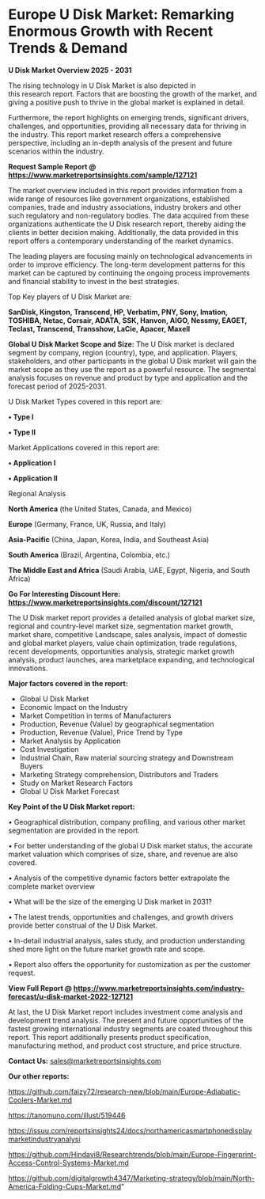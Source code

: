 # Europe U Disk Market: Remarking Enormous Growth with Recent Trends & Demand

<Strong> U Disk Market Overview 2025 - 2031</strong>

The rising technology in U Disk Market is also depicted in this research report. Factors that are boosting the growth of the market, and giving a positive push to thrive in the global market is explained in detail.

Furthermore, the report highlights on emerging trends, significant drivers, challenges, and opportunities, providing all necessary data for thriving in the industry. This report market research offers a comprehensive perspective, including an in-depth analysis of the present and future scenarios within the industry.

<strong>Request Sample Report @ <a href=https://www.marketreportsinsights.com/sample/127121>https://www.marketreportsinsights.com/sample/127121</a></strong>

The market overview included in this report provides information from a wide range of resources like government organizations, established companies, trade and industry associations, industry brokers and other such regulatory and non-regulatory bodies. The data acquired from these organizations authenticate the U Disk research report, thereby aiding the clients in better decision making. Additionally, the data provided in this report offers a contemporary understanding of the market dynamics.

The leading players are focusing mainly on technological advancements in order to improve efficiency. The long-term development patterns for this market can be captured by continuing the ongoing process improvements and financial stability to invest in the best strategies.

Top Key players of U Disk Market are:

<strong>SanDisk, Kingston, Transcend, HP, Verbatim, PNY, Sony, Imation, TOSHIBA, Netac, Corsair, ADATA, SSK, Hanvon, AIGO, Nessmy, EAGET, Teclast, Transcend, Transshow, LaCie, Apacer, Maxell</strong>

<strong><b>Global U Disk Market Scope and Size:</b></strong>
The U Disk market is declared segment by company, region (country), type, and application. Players, stakeholders, and other participants in the global U Disk market will gain the market scope as they use the report as a powerful resource. The segmental analysis focuses on revenue and product by type and application and the forecast period of 2025-2031.

U Disk Market Types covered in this report are:

<strong>• Type I

• Type II</strong>

Market Applications covered in this report are:

<strong>• Application I

• Application II</strong> 

Regional Analysis

<strong>North America</strong> (the United States, Canada, and Mexico)

<strong>Europe</strong> (Germany, France, UK, Russia, and Italy)

<strong>Asia-Pacific</strong> (China, Japan, Korea, India, and Southeast Asia)

<strong>South America</strong> (Brazil, Argentina, Colombia, etc.)

<strong>The Middle East and Africa</strong> (Saudi Arabia, UAE, Egypt, Nigeria, and South Africa)

<strong>Go For Interesting Discount Here: <a href=https://www.marketreportsinsights.com/discount/127121>https://www.marketreportsinsights.com/discount/127121</a></strong>

The U Disk market report provides a detailed analysis of global market size, regional and country-level market size, segmentation market growth, market share, competitive Landscape, sales analysis, impact of domestic and global market players, value chain optimization, trade regulations, recent developments, opportunities analysis, strategic market growth analysis, product launches, area marketplace expanding, and technological innovations.

<strong><b>Major factors covered in the report:</b></strong>
<ul>
  <li>Global U Disk Market </li>
  <li>Economic Impact on the Industry</li>
  <li>Market Competition in terms of Manufacturers</li>
  <li>Production, Revenue (Value) by geographical segmentation</li>
  <li>Production, Revenue (Value), Price Trend by Type</li>
  <li>Market Analysis by Application</li>
  <li>Cost Investigation</li>
  <li>Industrial Chain, Raw material sourcing strategy and Downstream Buyers</li>
  <li>Marketing Strategy comprehension, Distributors and Traders</li>
  <li>Study on Market Research Factors</li>
  <li>Global U Disk Market Forecast</li>
</ul>

<strong><b>Key Point of the U Disk Market report:</b></strong>

• Geographical distribution, company profiling, and various other market segmentation are provided in the report.

• For better understanding of the global U Disk market status, the accurate market valuation which comprises of size, share, and revenue are also covered.

• Analysis of the competitive dynamic factors better extrapolate the complete market overview

• What will be the size of the emerging U Disk market in 2031?

• The latest trends, opportunities and challenges, and growth drivers provide better construal of the U Disk Market.

• In-detail industrial analysis, sales study, and production understanding shed more light on the future market growth rate and scope.

• Report also offers the opportunity for customization as per the customer request.

<strong><b>View Full Report @ <a href=https://www.marketreportsinsights.com/industry-forecast/u-disk-market-2022-127121>https://www.marketreportsinsights.com/industry-forecast/u-disk-market-2022-127121</a></b></strong>


At last, the U Disk Market report includes investment come analysis and development trend analysis. The present and future opportunities of the fastest growing international industry segments are coated throughout this report. This report additionally presents product specification, manufacturing method, and product cost structure, and price structure.

<strong>Contact Us:</strong>
sales@marketreportsinsights.com

<strong>Our other reports:</strong>

<a href=https://github.com/faizy72/research-new/blob/main/Europe-Adiabatic-Coolers-Market.md>https://github.com/faizy72/research-new/blob/main/Europe-Adiabatic-Coolers-Market.md</a>

<a href=https://tanomuno.com/illust/519446>https://tanomuno.com/illust/519446</a>

<a href=https://issuu.com/reportsinsights24/docs/northamericasmartphonedisplaymarketindustryanalysi>https://issuu.com/reportsinsights24/docs/northamericasmartphonedisplaymarketindustryanalysi</a>

<a href=https://github.com/Hindavi8/Researchtrends/blob/main/Europe-Fingerprint-Access-Control-Systems-Market.md>https://github.com/Hindavi8/Researchtrends/blob/main/Europe-Fingerprint-Access-Control-Systems-Market.md</a>

<a href=https://github.com/digitalgrowth4347/Marketing-strategy/blob/main/North-America-Folding-Cups-Market.md>https://github.com/digitalgrowth4347/Marketing-strategy/blob/main/North-America-Folding-Cups-Market.md</a>"

